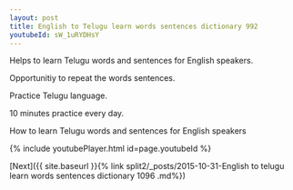 ```yaml
---
layout: post
title: English to Telugu learn words sentences dictionary 992 
youtubeId: sW_1uRYDHsY
---
```

 
 
Helps to learn Telugu words and sentences for English speakers.

Opportunitiy to repeat the words sentences. 

Practice Telugu language. 
 
10 minutes practice every day. 
 
How to learn Telugu words and sentences for English speakers 
 
{% include youtubePlayer.html id=page.youtubeId %}
 
 
[Next]({{ site.baseurl }}{% link  split2/_posts/2015-10-31-English to telugu learn words sentences dictionary 1096 .md%})
 
